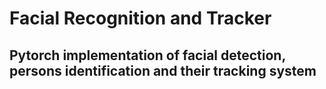 # Facial Recognition and Tracker

## Pytorch implementation of facial detection, persons identification and their tracking system